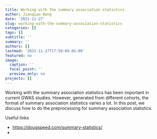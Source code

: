 ```yaml
---
title: Working with the summary association statistics
author: Jianqiao Wang
date: '2021-11-27'
slug: working-with-the-summary-association-statistics
categories: []
tags: []
subtitle: ''
summary: ''
authors: []
lastmod: '2021-11-27T17:58:09-05:00'
featured: no
image:
  caption: ''
  focal_point: ''
  preview_only: no
projects: []
---
```


Working with the summary association statistics has been important in current GWAS studies. However, generated from different cohorts, the format of summary association statistics varies a lot. In this post, we discuss how to do the preprocessing for summary association statistics. 

Useful links 
- https://dougspeed.com/summary-statistics/
- 


